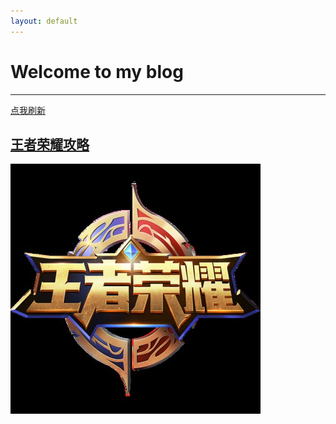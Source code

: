 ```yaml
---
layout: default
---
```


# Welcome to my blog
----

[<i class="icon-refresh"></i> 点我刷新](/sonfilename/)



## [王者荣耀攻略](Glory_of_the_king/attack_strategy.md, "看完你就王者啦")

![Alt text](Glory_of_the_king/king.jpg "Optional title")



